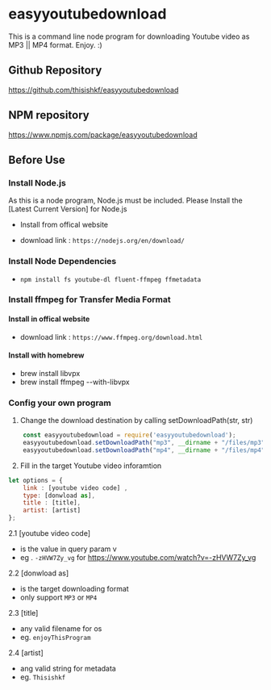# easyyoutubedownload
This is a command line node program for downloading Youtube video as MP3 || MP4 format. Enjoy. :)

## Github Repository
https://github.com/thisishkf/easyyoutubedownload
## NPM repository
https://www.npmjs.com/package/easyyoutubedownload

## Before Use
### Install Node.js
As this is a node program, Node.js must be included.
Please Install the [Latest Current Version] for Node.js

* Install from offical website
- download link : `https://nodejs.org/en/download/`

### Install Node Dependencies
- `npm install fs youtube-dl fluent-ffmpeg ffmetadata`

### Install ffmpeg for Transfer Media Format
#### Install in offical website
- download link : `https://www.ffmpeg.org/download.html`

#### Install with homebrew
- brew install libvpx
- brew install ffmpeg --with-libvpx
 
### Config your own program
1. Change the download destination by calling setDownloadPath(str, str)
```javascript	
	const easyyoutubedownload = require('easyyoutubedownload');
	easyyoutubedownload.setDownloadPath("mp3", __dirname + "/files/mp3");
	easyyoutubedownload.setDownloadPath("mp4", __dirname + "/files/mp4");
```
2. Fill in the target Youtube video inforamtion 
```javascript
let options = {
	link : [youtube video code] ,
	type: [donwload as],
	title : [title],
	artist: [artist]
};
```

2.1 [youtube video code] 
- is the value in query param v
- eg . `-zHVW7Zy_vg` for https://www.youtube.com/watch?v=-zHVW7Zy_vg

2.2 [donwload as]
- is the target downloading format
- only support `MP3` or `MP4`

2.3 [title]
- any valid filename for os
- eg. `enjoyThisProgram`

2.4 [artist]
- ang valid string for metadata
- eg. `Thisishkf`

